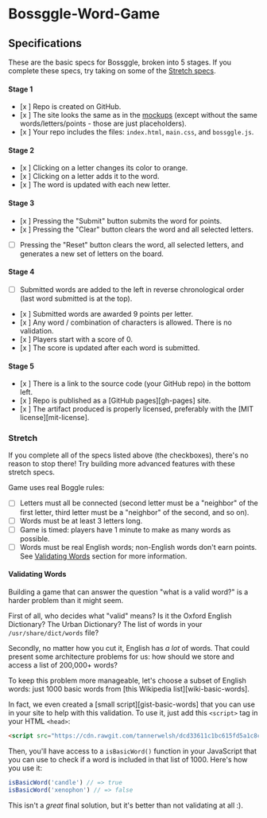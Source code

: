# Bossggle-Word-Game

## Specifications

These are the basic specs for Bossggle, broken into 5 stages. If you complete these specs, try taking on some of the [Stretch specs](#stretch).

#### Stage 1
- [x ] Repo is created on GitHub.
- [x ] The site looks the same as in the [mockups](#mockups) (except without the same words/letters/points - those are just placeholders).
- [x ] Your repo includes the files: `index.html`, `main.css`, and `bossggle.js`.

#### Stage 2
- [x ] Clicking on a letter changes its color to orange.
- [x ] Clicking on a letter adds it to the word.
- [x ] The word is updated with each new letter.

#### Stage 3
- [x ] Pressing the "Submit" button submits the word for points.
- [x ] Pressing the "Clear" button clears the word and all selected letters.
- [ ] Pressing the "Reset" button clears the word, all selected letters, and generates a new set of letters on the board.

#### Stage 4
- [ ] Submitted words are added to the left in reverse chronological order (last word submitted is at the top).
- [x ] Submitted words are awarded 9 points per letter.
- [x ] Any word / combination of characters is allowed. There is no validation.
- [x ] Players start with a score of 0.
- [x ] The score is updated after each word is submitted.

#### Stage 5
- [x ] There is a link to the source code (your GitHub repo) in the bottom left.
- [x ] Repo is published as a [GitHub pages][gh-pages] site.
- [x ] The artifact produced is properly licensed, preferably with the [MIT license][mit-license].


### Stretch

If you complete all of the specs listed above (the checkboxes), there's no reason to stop there! Try building more advanced features with these stretch specs.

Game uses real Boggle rules:
- [ ] Letters must all be connected (second letter must be a "neighbor" of the first letter, third letter must be a "neighbor" of the second, and so on).
- [ ] Words must be at least 3 letters long.
- [ ] Game is timed: players have 1 minute to make as many words as possible.
- [ ] Words must be real English words; non-English words don't earn points. See [Validating Words](#validating-words) section for more information.

#### Validating Words

Building a game that can answer the question "what is a valid word?" is a harder problem than it might seem.

First of all, who decides what "valid" means? Is it the Oxford English Dictionary? The Urban Dictionary? The list of words in your `/usr/share/dict/words` file?

Secondly, no matter how you cut it, English has _a lot_ of words. That could present some architecture problems for us: how should we store and access a list of 200,000+ words?

To keep this problem more manageable, let's choose a subset of English words: just 1000 basic words from [this Wikipedia list][wiki-basic-words].

In fact, we even created a [small script][gist-basic-words] that you can use in your site to help with this validation. To use it, just add this `<script>` tag in your HTML `<head>`:

```html
<script src="https://cdn.rawgit.com/tannerwelsh/dcd33611c1bc615fd5a1c8cadc05d1b2/raw/470cde9d72927fef717f354b3ba3718a0aaabb99/basicWords.js" charset="utf-8"></script>
```

Then, you'll have access to a `isBasicWord()` function in your JavaScript that you can use to check if a word is included in that list of 1000. Here's how you use it:

```javascript
isBasicWord('candle') // => true
isBasicWord('xenophon') // => false
```

This isn't a _great_ final solution, but it's better than not validating at all :).

